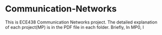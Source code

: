 # Communication-Networks
This is ECE438 Communication Networks project.
The detailed explanation of each project(MP) is in the PDF file in each folder.
Briefly,
In MP0, I 
